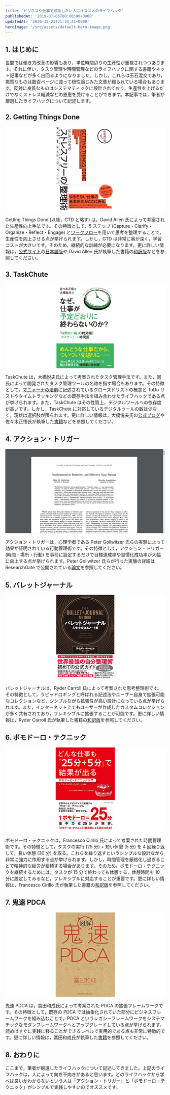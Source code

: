 ```yaml
---
title: 'ビジネスや仕事で成功したい人にオススメのライフハック'
publishedAt: '2019-07-06T00:00:00+0900'
updatedAt: '2020-12-21T21:34:41+0900'
heroImage: '/src/assets/default-hero-image.png'
---
```


## 1. はじめに

世間では働き方改革の影響もあり，単位時間辺りの生産性が重視されつつあります。それに伴い，タスク管理や時間管理などのライフハックに関する書籍やネット記事などが多く出回るようになりました。しかし，これらは玉石混交であり，悪質なものは数百ページに渡って根性論じみた文章が綴られている場合もあります。反対に良質なものはシステマティックに設計されており，生産性を上げるだけでなくストレス軽減などの恩恵を受けることができます。本記事では，筆者が厳選したライフハックについて記述します。

## 2. Getting Things Done

[![はじめての GTD ストレスフリーの整理術](f2e74656165a1dccda507f0b0183a9c7.png)](https://www.futami.co.jp/book/index.php?isbn=9784576151878)

Getting Things Done (以降，GTD と略す) は，David Allen 氏によって考案された生産性向上手法です。その特徴として，5 ステップ (Capture・Clarify・Organize・Reflect・Engage) と[ワークフロー](https://gettingthingsdone.com/pdfs/tt_workflow_chart.pdf)を用いて思考を整理することで，生産性を向上させる点が挙げられます。しかし，GTD は非常に奥が深く，学習コストが大きいです。そのため，継続的な訓練が必要になります。更に詳しい情報は，[公式サイト](https://gettingthingsdone.com/)の[日本語版](http://gtd-japan.jp/about)や David Allen 氏が執筆した書籍の[和訳版](https://amzn.to/3frSwBL)などを参照してください。

## 3. TaskChute

[![なぜ、仕事が予定どおりに終わらないのか？](35d397900ae871fff334062e80011a83.png)](https://honto.jp/netstore/pd-book_26084649.html)

TaskChute は，大橋悦夫氏によって考案されたタスク管理手法です。また，同氏によって開発されたタスク管理ツールの名称を指す場合もあります。その特徴として，[マニャーナの法則](https://www.bookbang.jp/review/article/521176)に記述されているクローズドリストの概念と ToDo リストやタイムトラッキングなどの既存手法を組み合わせたライフハックである点が挙げられます。また，TaskChute はその性質上，デジタルツールへの依存度が高いです。しかし，TaskChute に対応しているデジタルツールの数は少なく，現状は選択肢が限られます。更に詳しい情報は，大橋悦夫氏の[公式ブログ](https://cyblog.jp/)や佐々木正悟氏が執筆した[書籍](https://amzn.to/2T1EflZ)などを参照してください。

## 4. アクション・トリガー

[![アクション・トリガー](2dcef7a633fbaf0127c1a9fa20cfd956.png)](https://www.researchgate.net/publication/37367645_Implementation_Intentions_and_Effective_Goal_Pursuit)

アクション・トリガーは，心理学者である Peter Gollwitzer 氏らの実験によって効果が証明されている行動管理術です。その特徴として，アクション・トリガー (時間・場所・行動) を事前に設定するだけで目標達成率や習慣化成功率が大幅に向上する点が挙げられます。Peter Gollwitzer 氏らが行った実験の詳細は ResearchGate で公開されている[論文](https://www.researchgate.net/publication/37367645_Implementation_Intentions_and_Effective_Goal_Pursuit)を参照してください。

## 5. バレットジャーナル

[![バレットジャーナル 人生を変えるノート術](8f62ff41341f671612471503df4fb7fa.png)](https://www.diamond.co.jp/book/9784478102671.html)

バレットジャーナルは，Ryder Carroll 氏によって考案された思考整理術です。その特徴として，ラピッドロギングと呼ばれる記述法やユーザー自身で拡張可能なコレクションなど，シンプルながら拡張性が高い設計になっている点が挙げられます。また，インターネット上でもユーザーが作成したカスタムコレクションが多く共有されており，フレキシブルに拡張することが可能です。更に詳しい情報は，Ryder Carroll 氏が執筆した書籍の[和訳版](https://amzn.to/3dm0ASE)を参照してください。

## 6. ポモドーロ・テクニック

[![ポモドーロ・テクニック入門](852be54407b93c5ff60d7f2a65ca9354.png)](https://honto.jp/netstore/pd-book_29495353.html)

ポモドーロ・テクニックは，Francesco Cirillo 氏によって考案された時間管理術です。その特徴として，タスクの実行 (25 分) + 短い休憩 (5 分) を 4 回繰り返して，長い休憩 (30 分) を取る。これらを繰り返すというシンプルな設計ながら非常に強力に作用する点が挙げられます。しかし，時間管理を厳格化し過ぎることで精神的な疲労が蓄積する場合があります。そのため，ポモドーロ・テクニックを継続するためには，タスクが 15 分で終わっても休憩する，休憩時間を 10 分に設定してみるなど，フレキシブルに対応することが重要です。更に詳しい情報は，Francesco Cirillo 氏が執筆した書籍の[和訳版](https://amzn.to/2SLpVhj)を参照してください。

## 7. 鬼速 PDCA

[![図解 鬼速PDCA](e374ebac77c655739eb4b881c55f46bf.png)](https://book.impress.co.jp/partner/items/001938.shtml)

鬼速 PDCA は，冨田和成氏によって考案された PDCA の拡張フレームワークです。その特徴として，既存の PDCA では抽象化されていた部分にビジネスフレームワークを組み込むことで，PDCA というレガシーフレームワークをシステマチックなモダンフレームワークへとアップグレードしている点が挙げられます。読めばすぐに実践に移ることができるレベルで実用的である点も非常に特徴的です。更に詳しい情報は，冨田和成氏が執筆した[書籍](https://amzn.to/2XEVmLN)を参照してください。

## 8. おわりに

ここまで，筆者が厳選したライフハックについて記述してきました。上記のライフハックは，人によって向き不向きがあると思います。どのライフハックから学べば良いかわからないという人は「アクション・トリガー」と「ポモドーロ・テクニック」がシンプルで実践しやすいのでオススメです。
